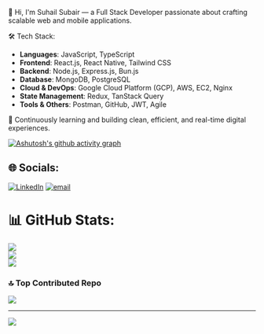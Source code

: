👋 Hi, I'm Suhail Subair — a Full Stack Developer passionate about crafting scalable web and mobile applications.

🛠️ Tech Stack:
- **Languages**: JavaScript, TypeScript  
- **Frontend**: React.js, React Native, Tailwind CSS  
- **Backend**: Node.js, Express.js, Bun.js  
- **Database**: MongoDB, PostgreSQL  
- **Cloud & DevOps**: Google Cloud Platform (GCP), AWS, EC2, Nginx  
- **State Management**: Redux, TanStack Query  
- **Tools & Others**: Postman, GitHub, JWT, Agile

🚀 Continuously learning and building clean, efficient, and real-time digital experiences.

[![Ashutosh's github activity graph](https://github-readme-activity-graph.vercel.app/graph?username=Suhailsubair007&bg_color=000000&color=ffffff&line=ffffff&point=44ff00&area=true&hide_border=true)](https://github.com/ashutosh00710/github-readme-activity-graph)

## 🌐 Socials:
[![LinkedIn](https://img.shields.io/badge/LinkedIn-%230077B5.svg?logo=linkedin&logoColor=white)](https://linkedin.com/in/https://www.linkedin.com/in/suhail-subair/) [![email](https://img.shields.io/badge/Email-D14836?logo=gmail&logoColor=white)](mailto:suhailsubair04@gmail.com) 


# 📊 GitHub Stats:
![](https://github-readme-stats.vercel.app/api?username=Suhailsubair007&theme=dark&hide_border=false&include_all_commits=true&count_private=true)<br/>
![](https://nirzak-streak-stats.vercel.app/?user=Suhailsubair007&theme=dark&hide_border=false)<br/>
![](https://github-readme-stats.vercel.app/api/top-langs/?username=Suhailsubair007&theme=dark&hide_border=false&include_all_commits=true&count_private=true&layout=compact)

### 🔝 Top Contributed Repo
![](https://github-contributor-stats.vercel.app/api?username=Suhailsubair007&limit=5&theme=dark&combine_all_yearly_contributions=true)

---
[![](https://visitcount.itsvg.in/api?id=Suhailsubair007&icon=0&color=1)](https://visitcount.itsvg.in)


<!-- Proudly created with GPRM ( https://gprm.itsvg.in ) -->
